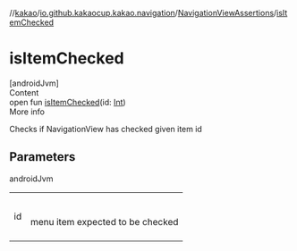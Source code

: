 //[kakao](../../../index.md)/[io.github.kakaocup.kakao.navigation](../index.md)/[NavigationViewAssertions](index.md)/[isItemChecked](is-item-checked.md)



# isItemChecked  
[androidJvm]  
Content  
open fun [isItemChecked](is-item-checked.md)(id: [Int](https://kotlinlang.org/api/latest/jvm/stdlib/kotlin/-int/index.html))  
More info  


Checks if NavigationView has checked given item id



## Parameters  
  
androidJvm  
  
| | |
|---|---|
| <a name="io.github.kakaocup.kakao.navigation/NavigationViewAssertions/isItemChecked/#kotlin.Int/PointingToDeclaration/"></a>id| <a name="io.github.kakaocup.kakao.navigation/NavigationViewAssertions/isItemChecked/#kotlin.Int/PointingToDeclaration/"></a><br><br>menu item expected to be checked<br><br>|
  
  




